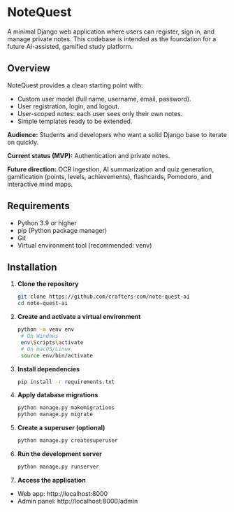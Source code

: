 # NoteQuest

A minimal Django web application where users can register, sign in, and manage private notes. This codebase is intended as the foundation for a future AI-assisted, gamified study platform.

## Overview

NoteQuest provides a clean starting point with:

- Custom user model (full name, username, email, password).
- User registration, login, and logout.
- User-scoped notes: each user sees only their own notes.
- Simple templates ready to be extended.

**Audience:** Students and developers who want a solid Django base to iterate on quickly.

**Current status (MVP):** Authentication and private notes.

**Future direction:** OCR ingestion, AI summarization and quiz generation, gamification (points, levels, achievements), flashcards, Pomodoro, and interactive mind maps.

## Requirements

- Python 3.9 or higher
- pip (Python package manager)
- Git
- Virtual environment tool (recommended: venv)

## Installation

1. **Clone the repository**
   ```bash
   git clone https://github.com/crafters-com/note-quest-ai
   cd note-quest-ai
   ```

2. **Create and activate a virtual environment**
   ```bash
   python -m venv env
    # On Windows
    env\Scripts\activate
    # On macOS/Linux
    source env/bin/activate
   ```

3. **Install dependencies**
   ```bash
   pip install -r requirements.txt
   ```

4. **Apply database migrations**
   ```bash
   python manage.py makemigrations
   python manage.py migrate
   ```

5. **Create a superuser (optional)**
   ```bash
   python manage.py createsuperuser
   ```

6. **Run the development server**
   ```bash
   python manage.py runserver
   ```

7. **Access the application**
- Web app: http://localhost:8000
- Admin panel: http://localhost:8000/admin
